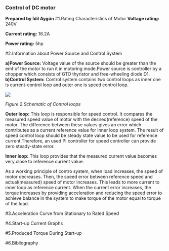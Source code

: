 ### Control of DC motor
**Prepared by İdil Aygün**
#1.Rating Characteristics of Motor
**Voltage rating:** 240V

**Current rating:** 16.2A

**Power rating:**  5hp

#2.Information about Power Source and Control System

**a)Power Source:** Voltage value of the source should be greater than the emf of the motor to run it in motoring mode.Power source is controller by a chopper which consists of GTO thyristor and free-wheeling diode D1.
**b)Control System:**
Control system contains two control loops as inner one is current-control loop and outer one is speed control loop.

![](http://m.eet.com/media/1059850/dc_motor_drives_fig4.11.jpg)

*Figure 2.Schematic of Control loops*

**Outer loop:** This loop is responsible for speed control. It compares the measured speed value of motor with the desired(reference) speed of the motor. The difference between these values gives an error which contributes as a current reference value for inner loop system. The result of speed control loop should be steady state value to be used for reference current.Therefore, an used PI controller for speed controller can provide zero steady-state error.

**Inner loop:** This loop provides that the measured current value becomes very close to reference current value.

As a working principle of contro system, when load increases, the speed of motor decreases. Then, the speed error between reference speed and actual(measured) speed of motor increases. This leads to more current to inner loop as reference current. When the current error increases, the torque increases by providing acceleration and reducing the speed error to achieve balance in the system to make torque of the motor equal to torque of the load.

#3.Acceleration Curve from Stationary to Rated Speed

#4.Start-up Current Graphs

#5.Produced Torque During Start-up

#6.Bibliography 

